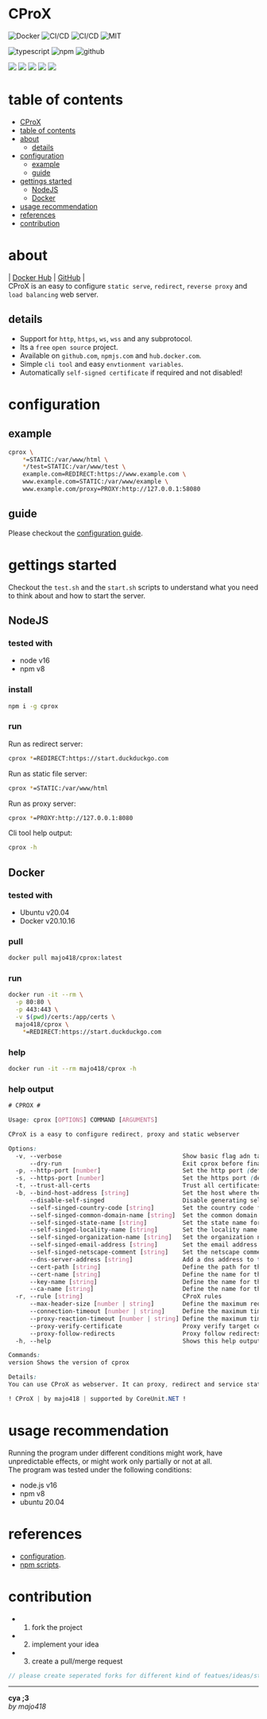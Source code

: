 # CProX
![Docker](https://img.shields.io/docker/image-size/majo418/cprox)
![CI/CD](https://github.com/majo418/cprox/workflows/Image/badge.svg)
![CI/CD](https://github.com/majo418/cprox/workflows/Publish/badge.svg)
![MIT](https://img.shields.io/badge/license-MIT-blue.svg)

![typescript](https://img.shields.io/badge/dynamic/json?style=plastic&color=blue&label=Typescript&prefix=v&query=devDependencies.typescript&url=https%3A%2F%2Fraw.githubusercontent.com%2Fmajo418%2Fcprox%2Fmain%2Fpackage.json)
![npm](https://img.shields.io/npm/v/cprox.svg?style=plastic&logo=npm&color=red)
![github](https://img.shields.io/badge/dynamic/json?style=plastic&color=darkviolet&label=GitHub&prefix=v&query=version&url=https%3A%2F%2Fraw.githubusercontent.com%2Fmajo418%2Fcprox%2Fmain%2Fpackage.json)

![](https://img.shields.io/badge/dynamic/json?color=green&label=watchers&query=watchers&suffix=x&url=https%3A%2F%2Fapi.github.com%2Frepos%2Fmajo418%2Fcprox)
![](https://img.shields.io/badge/dynamic/json?color=yellow&label=stars&query=stargazers_count&suffix=x&url=https%3A%2F%2Fapi.github.com%2Frepos%2Fmajo418%2Fcprox)
![](https://img.shields.io/badge/dynamic/json?color=orange&label=subscribers&query=subscribers_count&suffix=x&url=https%3A%2F%2Fapi.github.com%2Frepos%2Fmajo418%2Fcprox)
![](https://img.shields.io/badge/dynamic/json?color=navy&label=forks&query=forks&suffix=x&url=https%3A%2F%2Fapi.github.com%2Frepos%2Fmajo418%2Fcprox)
![](https://img.shields.io/badge/dynamic/json?color=darkred&label=open%20issues&query=open_issues&suffix=x&url=https%3A%2F%2Fapi.github.com%2Frepos%2Fmajo418%2Fcprox)

# table of contents
- [CProX](#cprox)
- [table of contents](#table-of-contents)
- [about](#about)
  - [details](#details)
- [configuration](#configuration)
  - [example](#example)
  - [guide](#guide)
- [gettings started](#gettings-started)
  - [NodeJS](#nodejs)
  - [Docker](#docker)
- [usage recommendation](#usage-recommendation)
- [references](#references)
- [contribution](#contribution)

# about
|
[Docker Hub](https://hub.docker.com/r/majo418/cprox)
|
[GitHub](https://github.com/majo418/cprox)
|  
CProX is an easy to configure `static serve`, `redirect`, `reverse proxy` and `load balancing` web server.

## details
 - Support for `http`, `https`, `ws`, `wss` and any subprotocol.  
 - Its a `free` `open source` project.
 - Available on `github.com`, `npmjs.com` and `hub.docker.com`.
 - Simple `cli tool` and easy `envtionment variables`.
 - Automatically `self-signed certificate` if required and not disabled!
 
# configuration
## example
```sh
cprox \
    *=STATIC:/var/www/html \
    */test=STATIC:/var/www/test \
    example.com=REDIRECT:https://www.example.com \
    www.example.com=STATIC:/var/www/example \
    www.example.com/proxy=PROXY:http://127.0.0.1:58080
```

## guide
Please checkout the [configuration guide](https://github.com/majo418/cprox/blob/main/docs/config.md).

# gettings started
Checkout the `test.sh` and the `start.sh` scripts to understand what you need to think about and how to start the server.

## NodeJS
### tested with
 - node v16
 - npm  v8

### install
```sh
npm i -g cprox
```

### run
Run as redirect server:
```sh
cprox *=REDIRECT:https://start.duckduckgo.com
```
Run as static file server:
```sh
cprox *=STATIC:/var/www/html
```
Run as proxy server:
```sh
cprox *=PROXY:http://127.0.0.1:8080
```
Cli tool help output:
```sh
cprox -h
```

## Docker
### tested with
 - Ubuntu v20.04
 - Docker v20.10.16

### pull
```sh
docker pull majo418/cprox:latest
```

### run
```sh
docker run -it --rm \
  -p 80:80 \
  -p 443:443 \
  -v $(pwd)/certs:/app/certs \
  majo418/cprox \
    *=REDIRECT:https://start.duckduckgo.com
```
### help
```sh
docker run -it --rm majo418/cprox -h
```

### help output
```css
# CPROX #

Usage: cprox [OPTIONS] COMMAND [ARGUMENTS]

CProX is a easy to configure redirect, proxy and static webserver

Options:
  -v, --verbose                                  Show basic flag adn target informations (default: 'false', ENV: 'VERBOSE')
      --dry-run                                  Exit cprox before final start server step. (default: 'false', ENV: 'DRYRUN')
  -p, --http-port [number]                       Set the http port (default: 80 but disabled if any port is set) (default: '80', ENV: 'HTTP_PORT')
  -s, --https-port [number]                      Set the https port (default: 443 but disabled if any port is set) (default: '443', ENV: 'HTTPS_PORT')
  -t, --trust-all-certs                          Trust all certificates on proxy (default: 'false', ENV: 'TRUST_ALL_CERTS')
  -b, --bind-host-address [string]               Set the host where the server pind the ports (default: '0.0.0.0', ENV: 'BIND_ADDRESS')
      --disable-self-singed                      Disable generating self singed certificates if not exist (default: 'false', ENV: 'DISABLE_SELF_SINGED')
      --self-singed-country-code [string]        Set the country code for the self singed certificate (default: 'INT', ENV: 'SELF_SINGED_COUNTRY_CODE')
      --self-singed-common-domain-name [string]  Set the common domain name for the self singed certificate (default: 'example.com', ENV: 'SELF_SINGED_COMMON_DOMAIN_NAME')
      --self-singed-state-name [string]          Set the state name for the self singed certificate (default: 'International', ENV: 'SELF_SINGED_STATE_NAME')
      --self-singed-locality-name [string]       Set the locality name for the self singed certificate (default: 'International', ENV: 'SELF_SINGED_LOCALITY_NAME')
      --self-singed-organization-name [string]   Set the organization name for the self singed certificate (default: 'None', ENV: 'SELF_SINGED_ORGANIZATION_NAME')
      --self-singed-email-address [string]       Set the email address for the self singed certificate (default: 'none@example.com', ENV: 'SELF_SINGED_EMAIL_ADDRESS')
      --self-singed-netscape-comment [string]    Set the netscape comment for the self singed certificate (default: 'Self-Singed SSL Certificate by the CProX Server Software', ENV: 'SELF_SINGED_NETSCAPE_COMMENT')
      --dns-server-address [string]              Add a dns address to the existing dns addresses (default: '127.0.0.11,1.0.0.1,8.8.4.4,1.1.1.1,8.8.8.8', ENV: 'DNS_SERVER_ADDRESSES')
      --cert-path [string]                       Define the path for the certificates (default: './certs', ENV: 'CERT_PATH')
      --cert-name [string]                       Define the name for the certificates cert file (default: 'cert.pem', ENV: 'CERT_NAME')
      --key-name [string]                        Define the name for the certificates key file (default: 'privkey.pem', ENV: 'KEY_NAME')
      --ca-name [string]                         Define the name for the certificate ca file (default: 'chain.pem', ENV: 'CA_NAME')
  -r, --rule [string]                            CProX rules
      --max-header-size [number | string]        Define the maximum request header size (default: 1024 * 4) (default: '4096', ENV: 'MAX_HEADER_SIZE')
      --connection-timeout [number | string]     Define the maximum time in miliseconds (or as millisecond calucaltion) for a open conneciton (default: '15000', ENV: 'CONNECTION_TIMEOUT')
      --proxy-reaction-timeout [number | string] Define the maximum time in miliseconds (or as millisecond calucaltion) that the proxy target has to respond (default: '3000', ENV: 'PROXY_REACTION_TIMEOUT')
      --proxy-verify-certificate                 Proxy verify target certificates (default: 'false', ENV: 'PROXY_VERIFY_CERTIFICATE')
      --proxy-follow-redirects                   Proxy follow redirects (default: 'false', ENV: 'PROXY_FOLLOW_REDIRECTS')
  -h, --help                                     Shows this help output

Commands:
version Shows the version of cprox

Details:
You can use CProX as webserver. It can proxy, redirect and service static content on requests

! CProX | by majo418 | supported by CoreUnit.NET !
```

# usage recommendation
Running the program under different conditions might work, have unpredictable effects, or might work only partially or not at all.  
The program was tested under the following conditions:
 - node.js v16
 - npm v8
 - ubuntu 20.04

# references
 - [configuration](https://github.com/majo418/cprox/blob/main/docs/config.md).
 - [npm scripts](https://github.com/majo418/cprox/blob/main/docs/npm.md).

# contribution
 - 1. fork the project
 - 2. implement your idea
 - 3. create a pull/merge request
```ts
// please create seperated forks for different kind of featues/ideas/structure changes/implementations
```

---
**cya ;3**  
*by majo418*



